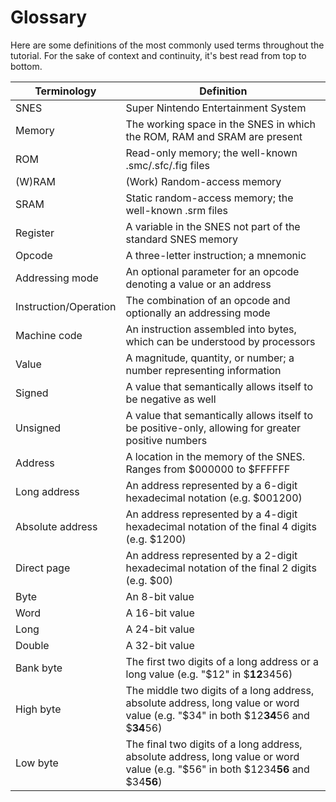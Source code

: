 # Glossary
Here are some definitions of the most commonly used terms throughout the tutorial. For the sake of context and continuity, it's best read from top to bottom.

| Terminology | Definition |
|-|-|
|SNES|Super Nintendo Entertainment System|
|Memory|The working space in the SNES in which the ROM, RAM and SRAM are present|
|ROM|Read-only memory; the well-known .smc/.sfc/.fig files|
|(W)RAM|(Work) Random-access memory|
|SRAM|Static random-access memory; the well-known .srm files|
|Register|A variable in the SNES not part of the standard SNES memory|
|Opcode|A three-letter instruction; a mnemonic|
|Addressing mode|An optional parameter for an opcode denoting a value or an address|
|Instruction/Operation|The combination of an opcode and optionally an addressing mode|
|Machine code|An instruction assembled into bytes, which can be understood by processors|
|Value|A magnitude, quantity, or number; a number representing information|
|Signed|A value that semantically allows itself to be negative as well|
|Unsigned|A value that semantically allows itself to be positive-only, allowing for greater positive numbers|
|Address|A location in the memory of the SNES. Ranges from $000000 to $FFFFFF|
|Long address|An address represented by a 6-digit hexadecimal notation (e.g. $001200)|
|Absolute address|An address represented by a 4-digit hexadecimal notation of the final 4 digits (e.g. $1200)|
|Direct page|An address represented by a 2-digit hexadecimal notation of the final 2 digits (e.g. $00)|
|Byte|An 8-bit value|
|Word|A 16-bit value|
|Long|A 24-bit value|
|Double|A 32-bit value|
|Bank byte|The first two digits of a long address or a long value (e.g. "$12" in $**12**3456)|
|High byte|The middle two digits of a long address, absolute address, long value or word value (e.g. "$34" in both $12**34**56 and $**34**56)|
|Low byte|The final two digits of a long address, absolute address, long value or word value (e.g. "$56" in both $1234**56** and $34**56**)|
